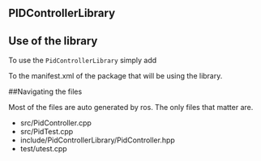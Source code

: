 ## PIDControllerLibrary

## Use of the library

To use the `PidControllerLibrary` simply add 

<depend package="PidControllerLibrary"/>

To the manifest.xml of the package that will be using the library.

##Navigating the files

Most of the files are auto generated by ros.
The only files that matter are.

- src/PidController.cpp
- src/PidTest.cpp
- include/PidControllerLibrary/PidController.hpp
- test/utest.cpp 




